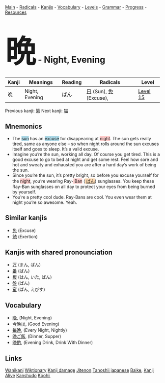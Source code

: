 <style> bigfont {font-size: 100px}</style>
[Main](../README.md) -
[Radicals](../radicals.md) -
[Kanjis](../kanjis.md) -
[Vocabulary](../vocabulary.md) -
[Levels](../levels.md) -
[Grammar](../grammar.md) - 
[Progress](../progress.md) -
[Resources](../resources.md)
# <bigfont> 晩</bigfont> - Night, Evening 

| Kanji | Meanings | Reading | Radicals | Level |
| --- | --- | --- | --- | --- |
| 晩 | Night, Evening | ばん | [日](../radicals/日.md) (Sun), [免](../radicals/免.md) (Excuse),  | [Level 15](../levels/wk_level15.md) |

Previous kanji: [築](築.md) Next kanji: [猫](猫.md) 

## Mnemonics
 * The <span style="background-color:#ADD8E6"> sun</span> has an <span style="background-color:#ADD8E6"> excuse</span> for disappearing at <span style="background-color:#ffcccb"> night</span>. The sun gets really tired, same as anyone else – so when night rolls around the sun excuses itself and goes to sleep. It’s a valid excuse.
* Imagine you’re the sun, working all day. Of course you get tired. This is a good excuse to go to bed at night and get some rest. Feel how sore and hot and sweaty and exhausted you are after a hard day’s work of being the sun.
* Since you’re the sun, it’s pretty bright, so before you excuse yourself for the <span style="background-color:#ffcccb"> night</span>, you’re wearing Ray-<span style="background-color:#ffcccb"> Ban</span> (<span style="background-color:#fed8b1"> [ばん](https://jisho.org/search/ばん)</span>) sunglasses. You keep these Ray-Ban sunglasses on all day to protect your eyes from being burned by yourself.
* You’re a pretty cool dude. Ray-Bans are cool. You even wear them at night you’re so awesome. Yeah.


## Similar kanjis
 * [免](免.md) (Excuse)
* [勉](勉.md) (Exertion)



## Kanjis with shared pronounciation
 * [万](万.md) (まん, ばん)
* [番](番.md) (ばん)
* [板](板.md) (はん, いた, ばん)
* [盤](盤.md) (ばん)
* [蛮](蛮.md) (ばん, えびす)



## Vocabulary
 * [晩](../vocabulary/晩.md), (Night, Evening)
* [今晩は](../vocabulary/晩.md), (Good Evening)
* [毎晩](../vocabulary/晩.md), (Every Night, Nightly)
* [晩ご飯](../vocabulary/晩.md), (Dinner, Supper)
* [晩酌](../vocabulary/晩.md), (Evening Drink, Drink With Dinner)




## Links 


[Wanikani](https://www.wanikani.com/kanji/晩)
[Wiktionary](https://en.wiktionary.org/wiki/晩)
[Kanji damage](http://www.kanjidamage.com/kanji/search?utf8=✓&q=晩)
[Jitenon](https://jitenon.com/kanji/晩)
[Tanoshii japanese](https://www.tanoshiijapanese.com/dictionary/kanji.cfm?k=晩)
[Baike](https://baike.baidu.com/item/晩),
[Kanji Alive](https://app.kanjialive.com/晩)
[Kanshudo](https://www.kanshudo.com/searchmn?q=晩)
[Koohii](https://kanji.koohii.com/study/kanji/晩)

